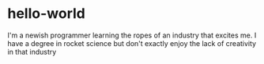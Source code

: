# hello-world
I'm a newish programmer learning the ropes of an industry that excites me. I have a degree in rocket science but don't exactly enjoy the lack of creativity in that industry
